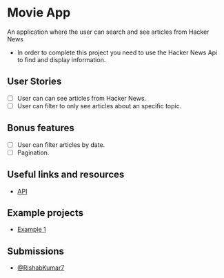 # Movie App

An application where the user can search and see articles from Hacker News

-   In order to complete this project you need to use the Hacker News Api to find and display information.

## User Stories

-   [ ] User can can see articles from Hacker News.
-   [ ] User can filter to only see articles about an specific topic.

## Bonus features

-   [ ] User can filter articles by date.
-   [ ] Pagination.

## Useful links and resources

-   [API](https://hn.algolia.com/api)

## Example projects

- [Example 1](https://www.youtube.com/watch?v=LN6Dol_fX0w)

## Submissions
- [@RishabKumar7](https://dazzling-snyder-c0a36c.netlify.com)
